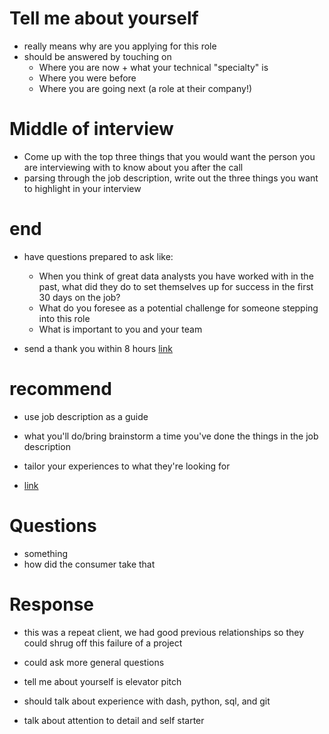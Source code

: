 # Tell me about yourself
- really means why are you applying for this role
- should be answered by touching on
    - Where you are now + what your technical "specialty" is 
    - Where you were before 
    - Where you are going next (a role at their company!) 

# Middle of interview
- Come up with the top three things that you would want the person you are interviewing with to know about you after the call
- parsing through the job description, write out the three things you want to highlight in your interview

# end
- have questions prepared to ask like:
    - When you think of great data analysts you have worked with in the past, what did they do to set themselves up for success in the first 30 days on the job?
    - What do you foresee as a potential challenge for someone stepping into this role
    - What is important to you and your team

- send a thank you within 8 hours [link](https://www.notion.so/In-Depth-Behavioral-Prep-689e43778c0e4713b160fdb43c610c8e)

# recommend
- use job description as a guide
- what you'll do/bring brainstorm a time you've done the things in the job description
- tailor your experiences to what they're looking for

- [link](https://www.linkedin.com/jobs/view/3295284019/?trackingId=SmpkPTqBR1KHdPHSgPX7sA%3D%3D&refId=yb1FJMj5QAGpWH5txYUMxA%3D%3D&midToken=AQFyoZxnptDdYw&midSig=09jFvHO6V0IGs1&trk=eml-jobs_jymbii_digest-job_card-0-jobcard_body&trkEmail=eml-jobs_jymbii_digest-job_card-0-jobcard_body-null-duvh7w~l9da5ibm~xp-null-null&eid=duvh7w-l9da5ibm-xp)

# Questions
- something
- how did the consumer take that

# Response
- this was a repeat client, we had good previous relationships so they could shrug off this failure of a project
- could ask more general questions

- tell me about yourself is elevator pitch
- should talk about experience with dash, python, sql, and git
- talk about attention to detail and self starter